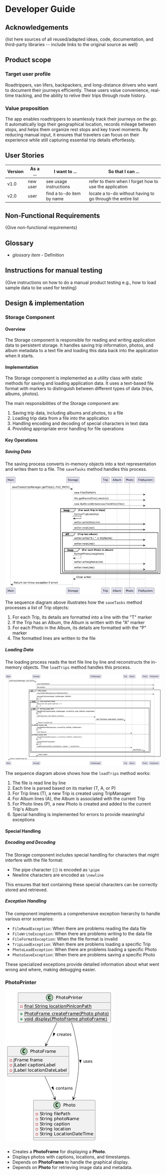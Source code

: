 # Developer Guide

## Acknowledgements

{list here sources of all reused/adapted ideas, code, documentation, and third-party libraries -- include links to the original source as well}
## Product scope
### Target user profile

Roadtrippers, van lifers, backpackers, and long-distance drivers who want to document their journeys efficiently. These users value convenience, real-time tracking, and the ability to relive their trips through route history.


### Value proposition
The app enables roadtrippers to seamlessly track their journeys on the go. It automatically logs their geographical location, records mileage between stops, and helps them organize rest stops and key travel moments. By reducing manual input, it ensures that travelers can focus on their experience while still capturing essential trip details effortlessly.

## User Stories

|Version| As a ... | I want to ... | So that I can ...|
|--------|----------|---------------|------------------|
|v1.0|new user|see usage instructions|refer to them when I forget how to use the application|
|v2.0|user|find a to-do item by name|locate a to-do without having to go through the entire list|

## Non-Functional Requirements

{Give non-functional requirements}

## Glossary

* *glossary item* - Definition

## Instructions for manual testing

{Give instructions on how to do a manual product testing e.g., how to load sample data to be used for testing}


## Design & implementation

### Storage Component

#### Overview
The Storage component is responsible for reading and writing application data to persistent storage. It handles saving trip information, photos, and album metadata to a text file and loading this data back into the application when it starts.

#### Implementation
The Storage component is implemented as a utility class with static methods for saving and loading application data. It uses a text-based file format with markers to distinguish between different types of data (trips, albums, photos).

The main responsibilities of the Storage component are:
1. Saving trip data, including albums and photos, to a file
2. Loading trip data from a file into the application
3. Handling encoding and decoding of special characters in text data
4. Providing appropriate error handling for file operations

#### Key Operations

##### Saving Data
The saving process converts in-memory objects into a text representation and writes them to a file. The `saveTasks` method handles this process.

![Sequence diagram for saving data](StorageSaveTrip.png)

The sequence diagram above illustrates how the `saveTasks` method processes a list of Trip objects:

1. For each Trip, its details are formatted into a line with the "T" marker
2. If the Trip has an Album, the Album is written with the "A" marker
3. For each Photo in the Album, its details are formatted with the "P" marker
4. The formatted lines are written to the file

##### Loading Data
The loading process reads the text file line by line and reconstructs the in-memory objects. The `loadTrips` method handles this process.

![Sequence diagram for loading data](StorageLoadTrip.png)

The sequence diagram above shows how the `loadTrips` method works:

1. The file is read line by line
2. Each line is parsed based on its marker (T, A, or P)
3. For Trip lines (T), a new Trip is created using TripManager
4. For Album lines (A), the Album is associated with the current Trip
5. For Photo lines (P), a new Photo is created and added to the current Trip's Album
6. Special handling is implemented for errors to provide meaningful exceptions

#### Special Handling

##### Encoding and Decoding
The Storage component includes special handling for characters that might interfere with the file format:
- The pipe character (`|`) is encoded as `\pipe`
- Newline characters are encoded as `\newline`

This ensures that text containing these special characters can be correctly stored and retrieved.

##### Exception Handling
The component implements a comprehensive exception hierarchy to handle various error scenarios:
- `FileReadException`: When there are problems reading the data file
- `FileWriteException`: When there are problems writing to the data file
- `FileFormatException`: When the file format is invalid
- `TripLoadException`: When there are problems loading a specific Trip
- `PhotoLoadException`: When there are problems loading a specific Photo
- `PhotoSaveException`: When there are problems saving a specific Photo

These specialized exceptions provide detailed information about what went wrong and where, making debugging easier.


### PhotoPrinter
![PhotoPrinter](https://raw.githubusercontent.com/AY2425S2-CS2113-W11-3/tp/16bbdd2e8a63af5e7aecbf1fc662e6bd7f0c7c35/photo_printerdraft.png)
####
- Creates a **PhotoFrame** for displaying a **Photo**.
- Displays photos with captions, locations, and timestamps.
- Depends on **PhotoFrame** to handle the graphical display.
- Depends on **Photo** for retrieving image data and metadata.


